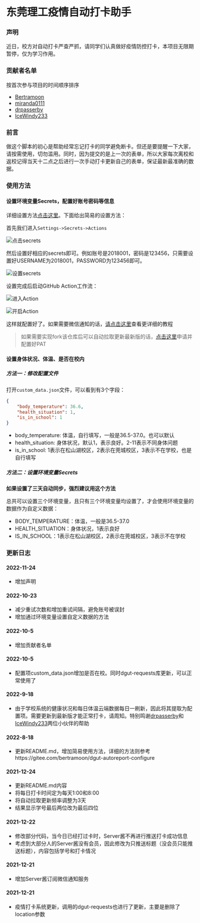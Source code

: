 # 东莞理工疫情自动打卡助手

### 声明

近日，校方对自动打卡严查严抓，请同学们认真做好疫情防控打卡，本项目无限期暂停，仅为学习作用。

### 贡献者名单
按首次参与项目的时间顺序排序
- [Bertramoon](https://github.com/Bertramoon )
- [miranda0111](https://github.com/miranda0111 )
- [drpasserby](https://github.com/drpasserby )
- [IceWindy233](https://github.com/IceWindy233 )

### 前言
做这个脚本的初心是帮助经常忘记打卡的同学避免断卡。但还是要提醒一下大家，请按需使用，切勿滥用。同时，因为提交的是上一次的表单，所以大家每次离校和返校记得当天十二点之后进行一次手动打卡更新自己的表单，保证最新最准确的数据。


### 使用方法
#### 设置环境变量Secrets，配置好账号密码等信息

详细设置方法[点击这里](https://gitee.com/bertramoon/dgut-autoreport-configure)。下面给出简易的设置方法：

首先我们进入`Settings->Secrets->Actions`

![点击secrets](https://gitee.com/bertramoon/img/raw/master/Auto_Report/%E8%AE%BE%E7%BD%AEsecrets.png)


然后设置好相应的secrets即可。例如账号是2018001，密码是123456，只需要设置好USERNAME为2018001，PASSWORD为123456即可。

![设置secrets](https://img-blog.csdnimg.cn/706476d5d770472c8aa472383602cce6.png)

设置完成后启动GitHub Action工作流：

![进入Action](https://img-blog.csdnimg.cn/829ab2c53b0d49bf95daa68fe5f5d0b2.png)

![开启Action](https://img-blog.csdnimg.cn/9a243b9d9d4c420d9a1039872f87c64e.png)

这样就配置好了。如果需要微信通知的话，[请点击这里](https://gitee.com/bertramoon/dgut-autoreport-configure)查看更详细的教程

> 如果需要实现fork该仓库后可以自动拉取更新最新版的话，[点击这里](https://gitee.com/miranda0111/JDscret/blob/main/backup/reposync.md#%E7%94%B3%E8%AF%B7pat)申请并配置好PAT


#### 设置身体状况、体温、是否在校内

##### 方法一：修改配置文件

打开`custom_data.json`文件，可以看到有3个字段：
```json
{
    "body_temperature": 36.6,
    "health_situation": 1,
    "is_in_school": 1
}
```

- body_temperature: 体温，自行填写，一般是36.5-37.0。也可以默认
- health_situation: 身体状况，默认1，表示良好。2-11表示不同身体问题
- is_in_school: 1表示在松山湖校区，2表示在莞城校区，3表示不在学校，也是自行填写

##### 方法二：设置环境变量Secrets

**如果设置了三天自动同步，强烈建议用这个方法**

总共可以设置三个环境变量，且只有三个环境变量均设置了，才会使用环境变量的数据作为自定义数据：
- BODY_TEMPERATURE：体温，一般是36.5-37.0
- HEALTH_SITUATION：身体状况，1表示良好
- IS_IN_SCHOOL：1表示在松山湖校区，2表示在莞城校区，3表示不在学校


### 更新日志

#### 2022-11-24
- 增加声明

#### 2022-10-23
- 减少重试次数和增加重试间隔，避免账号被误封
- 增加通过环境变量设置自定义数据的方法

#### 2022-10-5
- 增加贡献者名单

#### 2022-10-5
- 配置项custom_data.json增加是否在校。同时dgut-requests库更新，可以正常使用了

#### 2022-9-18
- 由于学校系统的健康状况和每日体温云端数据每日一刷新，因此将其提取为配置项。需要更新到最新版才能正常打卡，请周知。特别鸣谢[drpasserby](https://github.com/drpasserby )和[IceWindy233](https://github.com/IceWindy233 )两位小伙伴的帮助

#### 2022-8-18
- 更新README.md，增加简易使用方法，详细的方法则参考https://gitee.com/bertramoon/dgut-autoreport-configure

#### 2021-12-24
- 更新README.md内容
- 将每日打卡时间定为每天1:00和8:00
- 将自动拉取更新频率调整为3天
- 结果显示学号最后两位改为最后四位

#### 2021-12-22
- 修改部分代码，当今日已经打过卡时，Server酱不再进行推送打卡成功信息
- 考虑到大部分人的Server酱没有会员，因此修改为只推送标题（没会员只能推送标题），内容包括学号和打卡情况

#### 2021-12-21
- 增加Server酱订阅微信通知服务

#### 2021-12-21
- 疫情打卡系统更新，调用的dgut-requests也进行了更新，主要是删除了location参数
